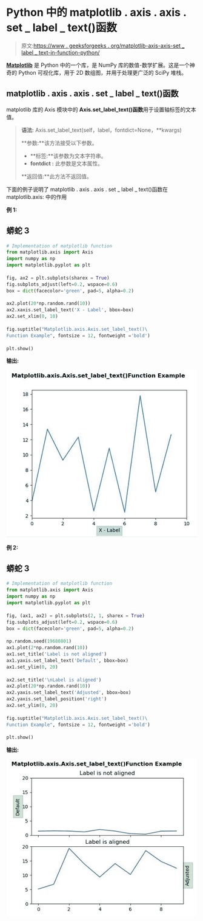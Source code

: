 # Python 中的 matplotlib . axis . axis . set _ label _ text()函数

> 原文:[https://www . geeksforgeeks . org/matplotlib-axis-axis-set _ label _ text-in-function-python/](https://www.geeksforgeeks.org/matplotlib-axis-axis-set_label_text-function-in-python/)

[**Matplotlib**](https://www.geeksforgeeks.org/python-introduction-matplotlib/) 是 Python 中的一个库，是 NumPy 库的数值-数学扩展。这是一个神奇的 Python 可视化库，用于 2D 数组图，并用于处理更广泛的 SciPy 堆栈。

## matplotlib . axis . axis . set _ label _ text()函数

matplotlib 库的 Axis 模块中的 **Axis.set_label_text()函数**用于设置轴标签的文本值。

> **语法:** Axis.set_label_text(self，label，fontdict=None，**kwargs)
> 
> **参数:**该方法接受以下参数。
> 
> *   **标签:**该参数为文本字符串。
> *   **fontdict :** 此参数是文本属性。
> 
> **返回值:**此方法不返回值。

下面的例子说明了 matplotlib . axis . axis . set _ label _ text()函数在 matplotlib.axis:
中的作用

**例 1:**

## 蟒蛇 3

```py
# Implementation of matplotlib function 
from matplotlib.axis import Axis
import numpy as np
import matplotlib.pyplot as plt

fig, ax2 = plt.subplots(sharex = True)
fig.subplots_adjust(left=0.2, wspace=0.6)
box = dict(facecolor='green', pad=5, alpha=0.2)

ax2.plot(20*np.random.rand(10))
ax2.xaxis.set_label_text('X - Label', bbox=box)
ax2.set_xlim(0, 10)

fig.suptitle("Matplotlib.axis.Axis.set_label_text()\
Function Example", fontsize = 12, fontweight ='bold') 

plt.show()
```

**输出:**

![](img/cae3d52ecbdb144319f95006efa691ed.png)

**例 2:**

## 蟒蛇 3

```py
# Implementation of matplotlib function 
from matplotlib.axis import Axis
import numpy as np
import matplotlib.pyplot as plt

fig, (ax1, ax2) = plt.subplots(2, 1, sharex = True)
fig.subplots_adjust(left=0.2, wspace=0.6)
box = dict(facecolor='green', pad=5, alpha=0.2)

np.random.seed(19680801)
ax1.plot(2*np.random.rand(10))
ax1.set_title('Label is not aligned')
ax1.yaxis.set_label_text('Default', bbox=box)
ax1.set_ylim(0, 20)

ax2.set_title('\nLabel is aligned')
ax2.plot(20*np.random.rand(10))
ax2.yaxis.set_label_text('Adjusted', bbox=box)
ax2.yaxis.set_label_position('right')
ax2.set_ylim(0, 20)

fig.suptitle("Matplotlib.axis.Axis.set_label_text()\
Function Example", fontsize = 12, fontweight ='bold') 

plt.show()
```

**输出:**

![](img/1cdaefb67080e30dbc06098d407fe607.png)